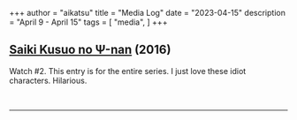 +++
author = "aikatsu"
title = "Media Log"
date = "2023-04-15"
description = "April 9 - April 15"
tags = [
    "media",
]
+++

## [Saiki Kusuo no Ψ-nan](https://anidb.net/anime/12112) (2016)

Watch #2. This entry is for the entire series. I just love these idiot characters. Hilarious.

<br>

---

<br>





